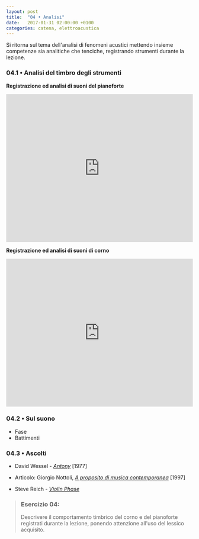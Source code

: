 ```yaml
---
layout: post
title:  "04 • Analisi"
date:   2017-01-31 02:00:00 +0100
categories: catena, elettroacustica
---
```


Si ritorna sul tema dell'analisi di fenomeni acustici mettendo insieme competenze
sia analitiche che tenciche, registrando strumenti durante la lezione.

### 04.1 • Analisi del timbro degli strumenti

 **Registrazione ed analisi di suoni del pianoforte**

 <iframe
  width='100%'
  height="400"
  src="https://www.youtube.com/embed/XBd6-0BqPLE?vq=hd720"
  frameborder="0"
  allowfullscreen>
 </iframe>

 **Registrazione ed analisi di suoni di corno**

 <iframe
  width='100%'
  height="400"
  src="https://www.youtube.com/embed/nCaRqx_SRbc?vq=hd720"
  frameborder="0"
  allowfullscreen>
 </iframe>

### 04.2 • Sul suono

 - Fase
 - Battimenti

### 04.3 • Ascolti

 - David Wessel - [*Antony*](https://www.youtube.com/watch?v=9GCZ53HRdH0) [1977]
  * Articolo: Giorgio Nottoli, [*A proposito di musica contemporanea*](http://www.associazionemusicaoggi.com/file/A_proposito_di_musica_contemporanea_.pdf) [1997]
 - Steve Reich - [*Violin Phase*](https://www.youtube.com/watch?v=i36Qhn7NhoA)

> ### Esercizio 04:    
> Descrivere il comportamento timbrico del corno e del pianoforte registrati
durante la lezione, ponendo attenzione all'uso del lessico acquisito.
